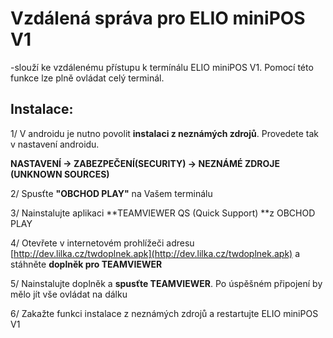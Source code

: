 # Vzdálená správa pro ELIO miniPOS V1

-slouží ke vzdálenému přístupu k termínálu ELIO miniPOS V1. Pomocí této funkce lze plně ovládat celý terminál.

## Instalace:

1/ V androidu je nutno povolit **instalaci z neznámých zdrojů**. Provedete tak v nastavení androidu.

**NASTAVENÍ -&gt; ZABEZPEČENÍ\(SECURITY\) -&gt; NEZNÁMÉ ZDROJE \(UNKNOWN SOURCES\)**

2/ Spusťte **"OBCHOD PLAY"** na Vašem terminálu

3/ Nainstalujte aplikaci **TEAMVIEWER QS \(Quick Support\) **z OBCHOD PLAY

4/ Otevřete v internetovém prohlížeči adresu [http://dev.lilka.cz/twdoplnek.apk](http://dev.lilka.cz/twdoplnek.apk) a stáhněte **doplněk pro TEAMVIEWER**

5/ Nainstalujte doplněk a **spusťte TEAMVIEWER**. Po úspěšném připojení by mělo jít vše ovládat na dálku

6/ Zakažte funkci instalace z neznámých zdrojů a restartujte ELIO miniPOS V1

